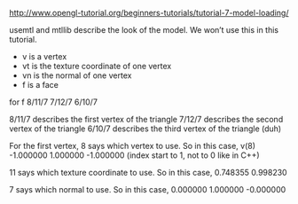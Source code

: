 
http://www.opengl-tutorial.org/beginners-tutorials/tutorial-7-model-loading/

usemtl and mtllib describe the look of the model. We won’t use this in this tutorial.

- v is a vertex
- vt is the texture coordinate of one vertex
- vn is the normal of one vertex
- f is a face

for f 8/11/7 7/12/7 6/10/7 

8/11/7 describes the first vertex of the triangle
7/12/7 describes the second vertex of the triangle
6/10/7 describes the third vertex of the triangle (duh)

For the first vertex, 8 says which vertex to use. 
So in this case, v(8) -1.000000 1.000000 -1.000000 (index start to 1, not to 0 like in C++)

11 says which texture coordinate to use. So in this case, 0.748355 0.998230

7 says which normal to use. So in this case, 0.000000 1.000000 -0.000000
